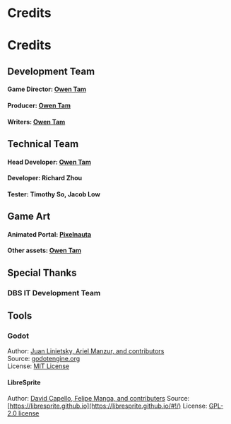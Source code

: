 # Credits
# Credits
## Development Team
#### Game Director: [Owen Tam](https://github.com/Owen-Tam)  
#### Producer: [Owen Tam](https://github.com/Owen-Tam)  
#### Writers: [Owen Tam](https://github.com/Owen-Tam)  

## Technical Team
#### Head Developer: [Owen Tam](https://github.com/Owen-Tam)  
#### Developer: Richard Zhou
#### Tester: Timothy So, Jacob Low
## Game Art
#### Animated Portal: [Pixelnauta](https://pixelnauta.itch.io/)
#### Other assets: [Owen Tam](https://github.com/Owen-Tam)  

## Special Thanks
### DBS IT Development Team

## Tools
### Godot
Author: [Juan Linietsky, Ariel Manzur, and contributors](https://godotengine.org/contact)  
Source: [godotengine.org](https://godotengine.org/)  
License: [MIT License](https://github.com/godotengine/godot/blob/master/LICENSE.txt) 

#### LibreSprite
Author: [David Capello, Felipe Manga, and contributers](https://github.com/LibreSprite/LibreSprite)
Source: [https://libresprite.github.io](https://libresprite.github.io/#!/)
License: [GPL-2.0 license](https://github.com/LibreSprite/LibreSprite/blob/master/LICENSE.txt)
